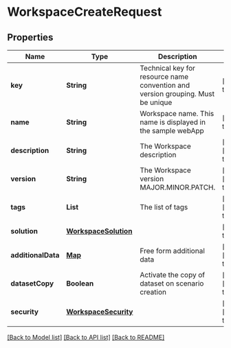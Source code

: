 # WorkspaceCreateRequest
## Properties

| Name | Type | Description | Notes |
|------------ | ------------- | ------------- | -------------|
| **key** | **String** | Technical key for resource name convention and version grouping. Must be unique | [default to null] |
| **name** | **String** | Workspace name. This name is displayed in the sample webApp | [default to null] |
| **description** | **String** | The Workspace description | [optional] [default to null] |
| **version** | **String** | The Workspace version MAJOR.MINOR.PATCH. | [optional] [default to null] |
| **tags** | **List** | The list of tags | [optional] [default to null] |
| **solution** | [**WorkspaceSolution**](WorkspaceSolution.md) |  | [default to null] |
| **additionalData** | [**Map**](AnyType.md) | Free form additional data | [optional] [default to null] |
| **datasetCopy** | **Boolean** | Activate the copy of dataset on scenario creation | [optional] [default to true] |
| **security** | [**WorkspaceSecurity**](WorkspaceSecurity.md) |  | [optional] [default to null] |

[[Back to Model list]](../README.md#documentation-for-models) [[Back to API list]](../README.md#documentation-for-api-endpoints) [[Back to README]](../README.md)

